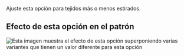 Ajuste esta opción para tejidos más o menos estirados.

## Efecto de esta opción en el patrón

![Esta imagen muestra el efecto de esta opción superponiendo varias variantes que tienen un valor diferente para esta opción](ursula\_fabricstretch\_sample.svg "Efecto de esta opción en el patrón")
